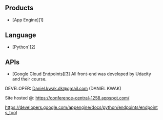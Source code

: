 

## Products
- [App Engine][1]

## Language
- [Python][2]

## APIs
- [Google Cloud Endpoints][3]
All front-end was developed by Udacity and their course.

DEVELOPER: Daniel.kwak.dk@gmail.com (DANIEL KWAK)

Site hosted @:
https://conference-central-1258.appspot.com/

https://developers.google.com/appengine/docs/python/endpoints/endpoints_tool
